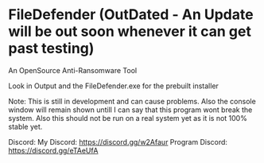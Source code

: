# FileDefender (OutDated - An Update will be out soon whenever it can get past testing)
 An OpenSource Anti-Ransomware Tool

Look in Output and the FileDefender.exe for the prebuilt installer

Note: This is still in development and can cause problems. Also the console window will remain shown untill I can say that this program wont break the system. Also this should not be run on a real system yet as it is not 100% stable yet.

Discord:
 My Discord: https://discord.gg/w2Afaur
 Program Discord: https://discord.gg/eTAeUfA

